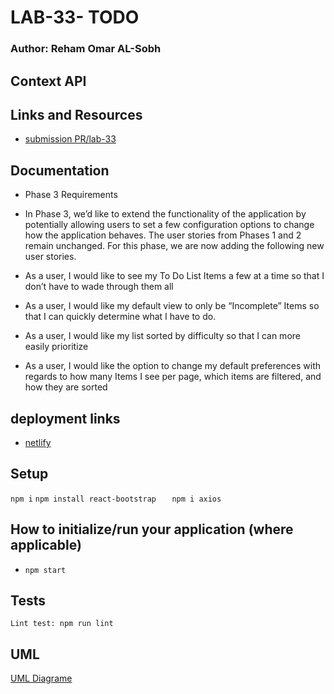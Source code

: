 # LAB-33- TODO
### Author: Reham Omar AL-Sobh
## Context API

 ## Links and Resources

 - [submission PR/lab-33](https://github.com/Reham-401-advanced-javascript/todo/pull/3)

## Documentation
- Phase 3 Requirements
- In Phase 3, we’d like to extend the functionality of the application by potentially allowing users to set a few configuration options to change how the application behaves. The user stories from Phases 1 and 2 remain unchanged. For this phase, we are now adding the following new user stories.

- As a user, I would like to see my To Do List Items a few at a time so that I don’t have to wade through them all
- As a user, I would like my default view to only be “Incomplete” Items so that I can quickly determine what I have to do.
- As a user, I would like my list sorted by difficulty so that I can more easily prioritize
- As a user, I would like the option to change my default preferences with regards to how many Items I see per page, which items are filtered, and how they are sorted
      
## deployment links
 - [netlify](https://kind-noether-e57e25.netlify.app/)


## Setup
 `npm i`
 `npm install react-bootstrap   `
 `npm i axios`

## How to initialize/run your application (where applicable)
   * `npm start`

## Tests
 `Lint test: npm run lint`
## UML

[UML Diagrame ](assest/lab31.jpg)
